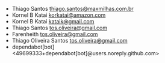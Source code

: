 * Thiago Santos <thiago.santos@maxmilhas.com.br>
* Kornel B Katai <korkatai@amazon.com>
* Kornel B Katai <kataik@gmail.com>
* Thiago Santos <tos.oliveira@gmail.com>
* Farenheith <tos.oliveira@gmail.com>
* Thiago Oliveira Santos <tos.oliveira@gmail.com>
* dependabot[bot] <49699333+dependabot[bot]@users.noreply.github.com>
